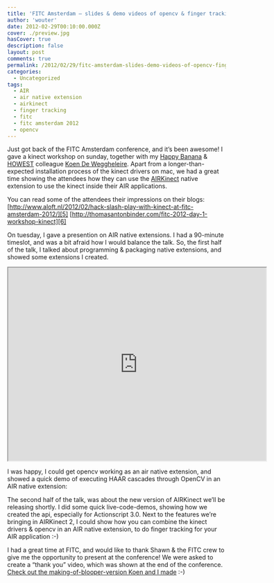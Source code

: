 ```yaml
---
title: 'FITC Amsterdam – slides & demo videos of opencv & finger tracking air native extensions'
author: 'wouter'
date: 2012-02-29T00:10:00.000Z
cover: ./preview.jpg
hasCover: true
description: false
layout: post
comments: true
permalink: /2012/02/29/fitc-amsterdam-slides-demo-videos-of-opencv-finger-tracking-air-native-extensions/
categories:
  - Uncategorized
tags:
  - AIR
  - air native extension
  - airkinect
  - finger tracking
  - fitc
  - fitc amsterdam 2012
  - opencv
---
```

Just got back of the FITC Amsterdam conference, and it’s been awesome! I gave a kinect workshop on sunday, together with my [Happy Banana][1] & [HOWEST][2] colleague [Koen De Weggheleire][3]. Apart from a longer-than-expected installation process of the kinect drivers on mac, we had a great time showing the attendees how they can use the [AIRKinect][4] native extension to use the kinect inside their AIR applications.

You can read some of the attendees their impressions on their blogs:  
[http://www.aloft.nl/2012/02/hack-slash-play-with-kinect-at-fitc-amsterdam-2012/][5] 
[http://thomasantonbinder.com/fitc-2012-day-1-workshop-kinect][6]

On tuesday, I gave a presention on AIR native extensions. I had a 90-minute timeslot, and was a bit afraid how I would balance the talk. So, the first half of the talk, I talked about programming & packaging native extensions, and showed some extensions I created.

<iframe src="https://www.slideshare.net/slideshow/embed_code/11801097" width="595" height="446"></iframe>

I was happy, I could get opencv working as an air native extension, and showed a quick demo of executing HAAR cascades through OpenCV in an AIR native extension:



The second half of the talk, was about the new version of AIRKinect we’ll be releasing shortly. I did some quick live-code-demos, showing how we created the api, especially for Actionscript 3.0. Next to the features we’re bringing in AIRKinect 2, I could show how you can combine the kinect drivers & opencv in an AIR native extension, to do finger tracking for your AIR application :-)



I had a great time at FITC, and would like to thank Shawn & the FITC crew to give me the opportunity to present at the conference! We were asked to create a “thank you” video, which was shown at the end of the conference. [Check out the making-of-blooper-version Koen and I made][7] :-)

[1]: http://www.happy-banana.be   "Happy Banana"
[2]: http://www.howest.be         "Howest"
[3]: http://www.newmovieclip.com  "Koen De Weggheleire"
[4]: http://www.as3nui.com        "AS3NUI"
[5]: http://www.aloft.nl/2012/02/hack-slash-play-with-kinect-at-fitc-amsterdam-2012/
[6]: http://thomasantonbinder.com/fitc-2012-day-1-workshop-kinect
[7]: http://vimeo.com/36647793    "FITC After Movie Bloopers"